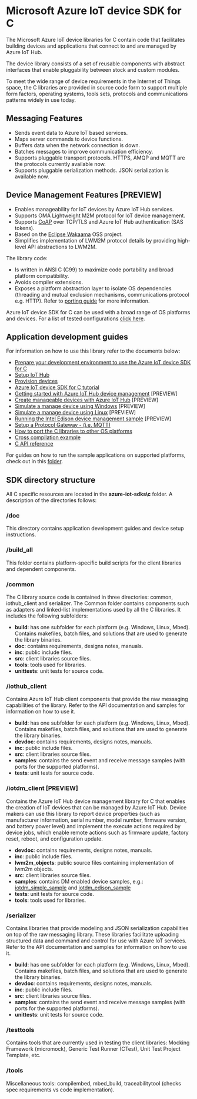 # Microsoft Azure IoT device SDK for C

The Microsoft Azure IoT device libraries for C contain code that facilitates building devices and applications that connect to and are managed by Azure IoT Hub.

The device library consists of a set of reusable components with abstract interfaces that enable pluggability between stock and custom modules.

To meet the wide range of device requirements in the Internet of Things space, the C libraries are provided in source code form to support multiple form factors, operating systems, tools sets, protocols and communications patterns widely in use today.


## Messaging Features

 * Sends event data to Azure IoT based services.
 * Maps server commands to device functions.
 * Buffers data when the network connection is down.
 * Batches messages to improve communication efficiency.
 * Supports pluggable transport protocols. HTTPS, AMQP and MQTT are the protocols currently available now.
 * Supports pluggable serialization methods. JSON serialization is available now.

## Device Management Features [PREVIEW]

* Enables manageability for IoT devices by Azure IoT Hub services.
*	Supports OMA Lightweight M2M protocol for IoT device management.
*	Supports [CoAP](https://tools.ietf.org/html/rfc7252) over TCP/TLS and Azure IoT Hub authentication (SAS tokens).
*	Based on the [Eclipse Wakaama](https://github.com/eclipse/wakaama) OSS project.
*	Simplifies implementation of LWM2M protocol details by providing high-level API abstractions to LWM2M.


The library code:

* Is written in ANSI C (C99) to maximize code portability and broad platform compatibility.
* Avoids compiler extensions.
* Exposes a platform abstraction layer to isolate OS dependencies (threading and mutual exclusion mechanisms, communications protocol e.g. HTTP). Refer to [porting guide](doc/porting_guide.md) for more information.

Azure IoT device SDK for C can be used with a broad range of OS platforms and devices. For a list of tested configurations [click here](https://azure.microsoft.com/documentation/articles/iot-hub-tested-configurations/).

## Application development guides
For information on how to use this library refer to the documents below:

- [Prepare your development environment to use the Azure IoT device SDK for C](doc/devbox_setup.md)
- [Setup IoT Hub](../doc/setup_iothub.md)
- [Provision devices](../doc/manage_iot_hub.md)
- [Azure IoT device SDK for C  tutorial](https://azure.microsoft.com/documentation/articles/iot-hub-device-sdk-c-intro/)
- [Getting started with Azure IoT Hub device management]() [PREVIEW]
- [Create manageable devices with Azure IoT Hub]() [PREVIEW]
- [Simulate a manage device using Windows]() [PREVIEW]
- [Simulate a manage device using Linux]() [PREVIEW]
- [Running the Intel Edison device management sample]() [PREVIEW]
- [Setup a Protocol Gateway - (i.e. MQTT)](https://github.com/Azure/azure-iot-protocol-gateway/blob/master/README.md)
- [How to port the C libraries to other OS platforms](doc/porting_guide.md)
- [Cross compilation example](doc/SDK_cross_compile_example.md)
- [C API reference](http://azure.github.io/azure-iot-sdks/c/api_reference/index.html)

For guides on how to run the sample applications on supported platforms, check out in this [folder](../doc/get_started/).

## SDK directory structure
All C specific resources are located in the **azure-iot-sdks\c** folder. A description of the directories follows:
### /doc
This directory contains application development guides and device setup instructions.

### /build_all

This folder contains platform-specific build scripts for the client libraries and dependent components.

### /common

The C library source code is contained in three directories: common, iothub_client and serializer. The Common folder contains components such as adapters and linked-list implementations used by all the C libraries. It includes the following subfolders:

   * **build**: has one subfolder for each platform (e.g. Windows, Linux, Mbed). Contains makefiles, batch files, and solutions that are used to generate the library binaries.
   * **doc**: contains requirements, designs notes, manuals.
   * **inc**: public include files.
   * **src**: client libraries source files.
   * **tools**: tools used for libraries.
   * **unittests**: unit tests for source code.


### /iothub_client

Contains Azure IoT Hub client components that provide the raw messaging capabilities of the library. Refer to the API documentation and samples for information on how to use it.

   * **build**: has one subfolder for each platform (e.g. Windows, Linux, Mbed). Contains makefiles, batch files, and solutions that are used to generate the library binaries.
   * **devdoc**: contains requirements, designs notes, manuals.
   * **inc**: public include files.
   * **src**: client libraries source files.
   * **samples**: contains the send event and receive message samples (with ports for the supported platforms).
   * **tests**: unit tests for source code.

### /iotdm_client [PREVIEW]

Contains the Azure IoT Hub device management library for C that enables the creation of IoT devices that can be managed by Azure IoT Hub. Device makers can use this library to report device properties (such as manufacturer information, serial number, model number, firmware version, and battery power level) and implement the execute actions required by device jobs, which enable remote actions such as firmware update, factory reset, reboot, and configuration update.  

* **devdoc**: contains requirements, designs notes, manuals.
* **inc**: public include files.
* **lwm2m_objects**: public source files containing implementation of lwm2m objects.
* **src**: client libraries source files.
* **samples**: contains DM enabled device samples, e.g.: [iotdm_simple_sample](https://github.com/Azure/azure-iot-sdks/tree/dmpreview/c/iotdm_client/samples/iotdm_simple_sample) and  [iotdm_edison_sample](https://github.com/Azure/azure-iot-sdks/tree/dmpreview/c/iotdm_client/samples/iotdm_edison_sample)  
* **tests**: unit tests for source code.
* **tools**: tools used for libraries.

### /serializer

Contains libraries that provide modeling and JSON serialization capabilities on top of the raw messaging library. These libraries facilitate uploading structured data and command and control for use with Azure IoT services. Refer to the API documentation and samples for information on how to use it.

   * **build**: has one subfolder for each platform (e.g. Windows, Linux, Mbed). Contains makefiles, batch files, and solutions that are used to generate the library binaries.
   * **devdoc**: contains requirements, designs notes, manuals.
   * **inc**: public include files.
   * **src**: client libraries source files.
   * **samples**: contains the send event and receive message samples (with ports for the supported platforms).
   * **unittests**: unit tests for source code.

### /testtools

Contains tools that are currently used in testing the client libraries: Mocking Framework (micromock), Generic Test Runner (CTest), Unit Test Project Template, etc.

### /tools

Miscellaneous tools: compilembed, mbed_build, traceabilitytool (checks spec requirements vs code implementation).
